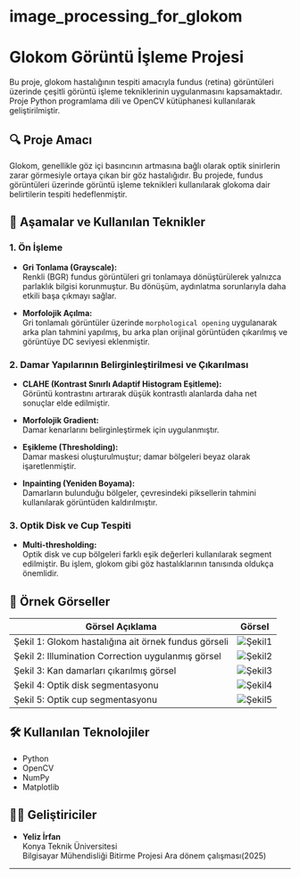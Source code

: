 # image_processing_for_glokom
# Glokom Görüntü İşleme Projesi

Bu proje, glokom hastalığının tespiti amacıyla fundus (retina) görüntüleri üzerinde çeşitli görüntü işleme tekniklerinin uygulanmasını kapsamaktadır. Proje Python programlama dili ve OpenCV kütüphanesi kullanılarak geliştirilmiştir.

## 🔍 Proje Amacı

Glokom, genellikle göz içi basıncının artmasına bağlı olarak optik sinirlerin zarar görmesiyle ortaya çıkan bir göz hastalığıdır. Bu projede, fundus görüntüleri üzerinde görüntü işleme teknikleri kullanılarak glokoma dair belirtilerin tespiti hedeflenmiştir.

## 📌 Aşamalar ve Kullanılan Teknikler

### 1. Ön İşleme

- **Gri Tonlama (Grayscale):**  
  Renkli (BGR) fundus görüntüleri gri tonlamaya dönüştürülerek yalnızca parlaklık bilgisi korunmuştur. Bu dönüşüm, aydınlatma sorunlarıyla daha etkili başa çıkmayı sağlar.

- **Morfolojik Açılma:**  
  Gri tonlamalı görüntüler üzerinde `morphological opening` uygulanarak arka plan tahmini yapılmış, bu arka plan orijinal görüntüden çıkarılmış ve görüntüye DC seviyesi eklenmiştir.

### 2. Damar Yapılarının Belirginleştirilmesi ve Çıkarılması

- **CLAHE (Kontrast Sınırlı Adaptif Histogram Eşitleme):**  
  Görüntü kontrastını artırarak düşük kontrastlı alanlarda daha net sonuçlar elde edilmiştir.

- **Morfolojik Gradient:**  
  Damar kenarlarını belirginleştirmek için uygulanmıştır.

- **Eşikleme (Thresholding):**  
  Damar maskesi oluşturulmuştur; damar bölgeleri beyaz olarak işaretlenmiştir.

- **Inpainting (Yeniden Boyama):**  
  Damarların bulunduğu bölgeler, çevresindeki piksellerin tahmini kullanılarak görüntüden kaldırılmıştır.

### 3. Optik Disk ve Cup Tespiti

- **Multi-thresholding:**  
  Optik disk ve cup bölgeleri farklı eşik değerleri kullanılarak segment edilmiştir. Bu işlem, glokom gibi göz hastalıklarının tanısında oldukça önemlidir.

## 📸 Örnek Görseller

| Görsel Açıklama | Görsel |
|----------------|--------|
| Şekil 1: Glokom hastalığına ait örnek fundus görseli | ![Şekil1](./images/sekil1.jpg) |
| Şekil 2: Illumination Correction uygulanmış görsel | ![Şekil2](./images/sekil2.jpg) |
| Şekil 3: Kan damarları çıkarılmış görsel | ![Şekil3](./images/sekil3.jpg) |
| Şekil 4: Optik disk segmentasyonu | ![Şekil4](./images/sekil4.jpg) |
| Şekil 5: Optik cup segmentasyonu | ![Şekil5](./images/sekil5.jpg) |


## 🛠️ Kullanılan Teknolojiler

- Python
- OpenCV
- NumPy
- Matplotlib

## 👨‍💻 Geliştiriciler

- **Yeliz İrfan**  
  Konya Teknik Üniversitesi  
  Bilgisayar Mühendisliği Bitirme Projesi Ara dönem çalışması(2025)

---

